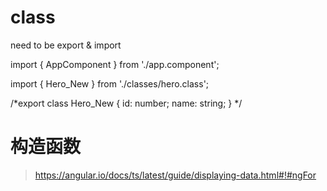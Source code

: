 # class

need to be export & import 


import { AppComponent } from './app.component';

import { Hero_New } from './classes/hero.class';


/*export class Hero_New {
    id: number;
    name: string;
}
*/

# 构造函数
> https://angular.io/docs/ts/latest/guide/displaying-data.html#!#ngFor

